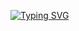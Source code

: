 [![Typing SVG](https://readme-typing-svg.demolab.com?font=Faculty+GLYPHIC&weight=700&size=25&pause=1000&color=E6EAFF&background=4C186A&center=true&width=800&height=90&lines=Out+of+Distribution+Plant+Disease+Identification)](https://git.io/typing-svg)
